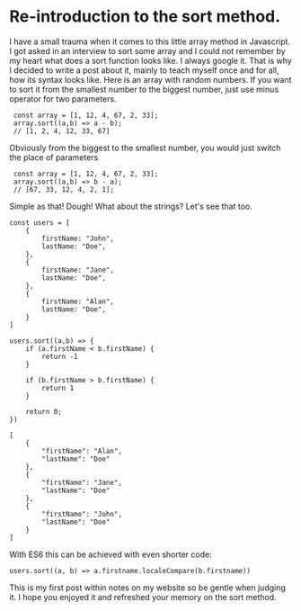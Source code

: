 # Re-introduction to the sort method.

I have a small trauma when it comes to this little array method in Javascript. I got asked in an interview to sort some array and I could not remember by my heart what does a sort function looks like. I always google it. That is why I decided to write a post about it, mainly to teach myself once and for all, how its syntax looks like. Here is an array with random numbers. If you want to sort it from the smallest number to the biggest number, just use minus operator for two parameters.

```
 const array = [1, 12, 4, 67, 2, 33];
 array.sort((a,b) => a - b);
 // [1, 2, 4, 12, 33, 67]
```

Obviously from the biggest to the smallest number, you would just switch the place of parameters

```
 const array = [1, 12, 4, 67, 2, 33];
 array.sort((a,b) => b - a);
 // [67, 33, 12, 4, 2, 1];
```

Simple as that! Dough! What about the strings? Let's see that too.

```
const users = [
    {
        firstName: "John",
        lastName: "Doe",
    },
    {
        firstName: "Jane",
        lastName: "Doe",
    },
    {
        firstName: "Alan",
        lastName: "Doe",
    }
]

users.sort((a,b) => {
    if (a.firstName < b.firstName) {
        return -1
    }

    if (b.firstName > b.firstName) {
        return 1
    }

    return 0;
})

```

```
[
    {
        "firstName": "Alan",
        "lastName": "Doe"
    },
    {
        "firstName": "Jane",
        "lastName": "Doe"
    },
    {
        "firstName": "John",
        "lastName": "Doe"
    }
]
```

With ES6 this can be achieved with even shorter code:

```
users.sort((a, b) => a.firstname.localeCompare(b.firstname))
```

This is my first post within notes on my website so be gentle when judging it. I hope you enjoyed it and refreshed your memory on the sort method.

